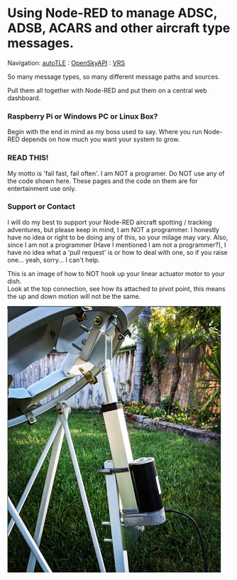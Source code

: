 # Using Node-RED to manage ADSC, ADSB, ACARS and other aircraft type messages.

Navigation: [autoTLE](autoTLE.md) : [OpenSkyAPI](OpenSkyAPI.md) : [VRS](vrs.md)

So many message types, so many different message paths and sources.

Pull them all together with Node-RED and put them on a central web dashboard.

### Raspberry Pi or Windows PC or Linux Box?

Begin with the end in mind as my boss used to say. Where you run Node-RED depends on how much you want your system to grow.

###  READ THIS!

My motto is 'fail fast, fail often'. I am NOT a programer. Do NOT use any of the code shown here. These pages and the code on them are for entertainment use only.

### Support or Contact

I will do my best to support your Node-RED aircraft spotting / tracking adventures, but please keep in mind, I am NOT a programmer. I honestly have no idea or right to be doing any of this, so your milage may vary. Also, since I am not a programmer (Have I mentioned I am not a programmer?), I have no idea what a 'pull request' is or how to deal with one, so if you raise one... yeah, sorry... I can't help.

This is an image of how to NOT hook up your linear actuator motor to your dish.   
Look at the top connection, see how its attached to pivot point, this means the up and down motion will not be the same.   
   
![Dish elevation tracking motor](linear%20actuator.PNG)